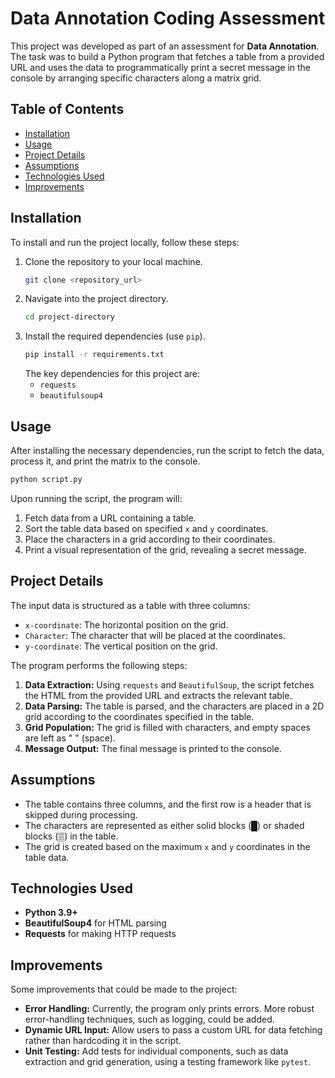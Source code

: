 # Data Annotation Coding Assessment

This project was developed as part of an assessment for **Data Annotation**. The task was to build a Python program that fetches a table from a provided URL and uses the data to programmatically print a secret message in the console by arranging specific characters along a matrix grid.

## Table of Contents
- [Installation](#installation)
- [Usage](#usage)
- [Project Details](#project-details)
- [Assumptions](#assumptions)
- [Technologies Used](#technologies-used)
- [Improvements](#improvements)

## Installation

To install and run the project locally, follow these steps:

1. Clone the repository to your local machine.
   ```bash
   git clone <repository_url>
   ```
2. Navigate into the project directory.
   ```bash
   cd project-directory
   ```
3. Install the required dependencies (use `pip`).
   ```bash
   pip install -r requirements.txt
   ```
   The key dependencies for this project are:
   - `requests`
   - `beautifulsoup4`

## Usage

After installing the necessary dependencies, run the script to fetch the data, process it, and print the matrix to the console. 

```bash
python script.py
```

Upon running the script, the program will:
1. Fetch data from a URL containing a table.
2. Sort the table data based on specified `x` and `y` coordinates.
3. Place the characters in a grid according to their coordinates.
4. Print a visual representation of the grid, revealing a secret message.

## Project Details

The input data is structured as a table with three columns:
- `x-coordinate`: The horizontal position on the grid.
- `Character`: The character that will be placed at the coordinates.
- `y-coordinate`: The vertical position on the grid.

The program performs the following steps:

1. **Data Extraction:** Using `requests` and `BeautifulSoup`, the script fetches the HTML from the provided URL and extracts the relevant table.
2. **Data Parsing:** The table is parsed, and the characters are placed in a 2D grid according to the coordinates specified in the table.
3. **Grid Population:** The grid is filled with characters, and empty spaces are left as " " (space).
4. **Message Output:** The final message is printed to the console.

## Assumptions

- The table contains three columns, and the first row is a header that is skipped during processing.
- The characters are represented as either solid blocks (█) or shaded blocks (▒) in the table.
- The grid is created based on the maximum `x` and `y` coordinates in the table data.

## Technologies Used

- **Python 3.9+**
- **BeautifulSoup4** for HTML parsing
- **Requests** for making HTTP requests

## Improvements

Some improvements that could be made to the project:
- **Error Handling:** Currently, the program only prints errors. More robust error-handling techniques, such as logging, could be added.
- **Dynamic URL Input:** Allow users to pass a custom URL for data fetching rather than hardcoding it in the script.
- **Unit Testing:** Add tests for individual components, such as data extraction and grid generation, using a testing framework like `pytest`.
